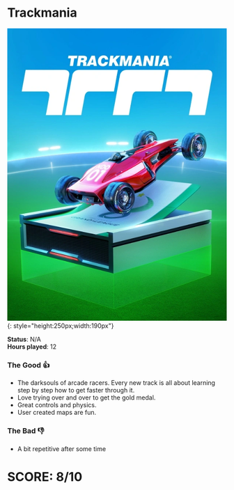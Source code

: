 # Trackmania

![](Trackmania.jpg){: style="height:250px;width:190px"}

**Status**: N/A<br>
**Hours played**: 12<br>

### The Good 👍
- The darksouls of arcade racers. Every new track is all about learning step by step how to get faster through it.
- Love trying over and over to get the gold medal.
- Great controls and physics.
- User created maps are fun.

### The Bad 👎
- A bit repetitive after some time

# SCORE: 8/10